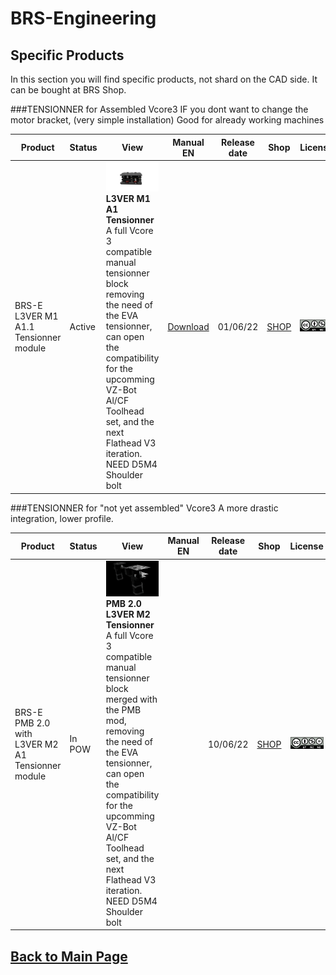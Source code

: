 
# BRS-Engineering  
## Specific Products

In this section you will find specific products, not shard on the CAD side. It can be bought at BRS Shop. 

###TENSIONNER for Assembled Vcore3
IF you dont want to change the motor bracket, (very simple installation) Good for already working machines

Product|Status|View|Manual EN|Release date|Shop|License
-----------------|------|-----------------------------------| :----: |  :---------------: |  :---------------: |  :---------------:
BRS-E L3VER M1 A1.1 Tensionner module|Active|![alt text](/image/Tensionner3.png)<br> **L3VER M1 A1 Tensionner** A full Vcore 3 compatible manual tensionner block removing the need of the EVA tensionner, can open the compatibility for the upcomming VZ-Bot Al/CF Toolhead set, and the next Flathead V3 iteration. NEED D5M4 Shoulder bolt|[Download](/manuals/manual-L3VER.pdf)|01/06/22| [SHOP](https://store.brs-engineering.com/products/tensionner-l3ver-m1)| ![alt text](/image/by-nc-nd.png)

###TENSIONNER for "not yet assembled" Vcore3
A more drastic integration, lower profile.

Product|Status|View|Manual EN|Release date|Shop|License
-----------------|------|-----------------------------------| :----: |  :---------------: |  :---------------: |  :---------------:
BRS-E PMB 2.0 with L3VER M2 A1 Tensionner module|In POW|![alt text](/image/tensionner5.png)<br> **PMB 2.0 L3VER M2 Tensionner** A full Vcore 3 compatible manual tensionner block merged with the PMB mod, removing the need of the EVA tensionner, can open the compatibility for the upcomming VZ-Bot Al/CF Toolhead set, and the next Flathead V3 iteration. NEED D5M4 Shoulder bolt||10/06/22|[SHOP](https://store.brs-engineering.com/products/tensionner-l3ver-m2)| ![alt text](/image/by-nc-nd.png)


## [Back to Main Page](/README.md)
